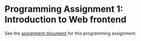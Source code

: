 # Programming Assignment 1: Introduction to Web frontend

See the [assignment document](https://docs.google.com/document/d/1h-_hfmpDfqF7OSrrT5Al-GzFkdWk0LMt56xupNA1RQ4/edit?usp=sharing) for this programming assignment.
